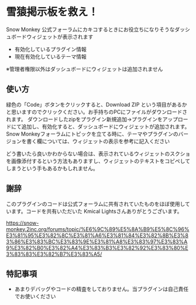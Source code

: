 # 雪猿掲示板を救え！
Snow Monkey 公式フォーラムにカキコするときにお役立ちになりそうなダッシュボードウィジェットが表示されます
- 有効化しているプラグイン情報
- 現在有効化しているテーマ情報

※管理者権限以外はダッシュボードにウィジェットは追加されません

## 使い方
緑色の「Code」ボタンをクリックすると、Download ZIP という項目があるかと思いますのでクリックください。お手持ちのPCにファイルがダウンロードされます。
ダウンロードしたzipをプラグイン新規追加→プラグインをアップロードにて追加し、有効化すると、ダッシュボードにウィジェットが追加されます。
Snow Monkeyフォーラムにトピックを立てる時に、テーマやプラグインのバージョンを書く欄については、ウィジェットの表示を参考に記入ください

どう書いたら良いかわからない場合は、表示されているウィジェットのスクショを画像添付するという方法もありますし、ウィジェットのテキストをコピペしてしまうという手もあるかもしれません。

## 謝辞
このプラグインのコードは公式フォーラムに共有されていたものをほぼ使用しています。コードを共有いただいた Kmical Lightsさんありがとうございます。

https://snow-monkey.2inc.org/forums/topic/%E6%9C%89%E5%8A%B9%E5%8C%96%E3%81%95%E3%82%8C%E3%81%A6%E3%81%84%E3%82%8B%E3%83%86%E3%83%BC%E3%83%9E%E3%81%A8%E3%83%97%E3%83%A9%E3%82%B0%E3%82%A4%E3%83%B3%E3%82%92%E3%83%80%E3%83%83%E3%82%B7%E3%83%A5/

## 特記事項
- あまりデバッグやコードの精査をしておりません。当プラグインは自己責任でお使いください

